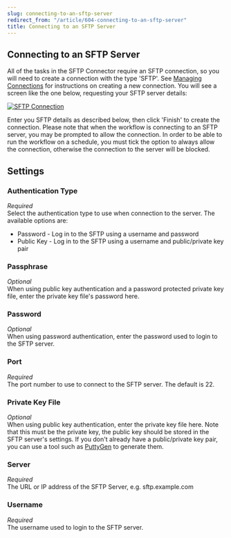 ```yaml
---
slug: connecting-to-an-sftp-server
redirect_from: "/article/604-connecting-to-an-sftp-server"
title: Connecting to an SFTP Server
---
```

## Connecting to an SFTP Server
All of the tasks in the SFTP Connector require an SFTP connection, so you will need to create a connection with the type 'SFTP'. See [Managing Connections](managing-connections) for instructions on creating a new connection. You will see a screen like the one below, requesting your SFTP server details:

[![SFTP Connection](http://www.zynk.com/images/v2/sftp_connection.png)](http://www.zynk.com/images/v2/sftp_connection.png)

Enter you SFTP details as described below, then click 'Finish' to create the connection. Please note that when the workflow is connecting to an SFTP server, you may be prompted to allow the connection. In order to be able to run the workflow on a schedule, you must tick the option to always allow the connection, otherwise the connection to the server will be blocked.

## Settings
### Authentication Type
_Required_  
Select the authentication type to use when connection to the server. The available options are:	
 * Password - Log in to the SFTP using a username and password
 * Public Key - Log in to the SFTP using a username and public/private key pair

### Passphrase
_Optional_  
When using public key authentication and a password protected private key file, enter the private key file's password here.

### Password
_Optional_  
When using password authentication, enter the password used to login to the SFTP server.

### Port
_Required_  
The port number to use to connect to the SFTP server. The default is 22.

### Private Key File
_Optional_  
When using public key authentication, enter the private key file here. Note that this must be the private key, the public key should be stored in the SFTP server's settings. If you don't already have a public/private key pair, you can use a tool such as 	[PuttyGen](http://www.chiark.greenend.org.uk/~sgtatham/putty/download.html) to generate them.

### Server
_Required_  
The URL or IP address of the SFTP Server, e.g. sftp.example.com

### Username
_Required_  
The username used to login to the SFTP server.
